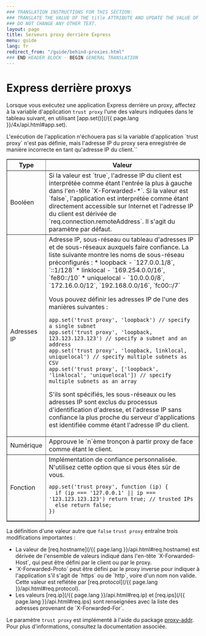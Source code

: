 ```yaml
---
### TRANSLATION INSTRUCTIONS FOR THIS SECTION:
### TRANSLATE THE VALUE OF THE title ATTRIBUTE AND UPDATE THE VALUE OF THE lang ATTRIBUTE. 
### DO NOT CHANGE ANY OTHER TEXT. 
layout: page
title: Serveurs proxy derrière Express
menu: guide
lang: fr
redirect_from: "/guide/behind-proxies.html"
### END HEADER BLOCK - BEGIN GENERAL TRANSLATION
---
```


# Express derrière proxys

Lorsque vous exécutez une application Express derrière un proxy, affectez à la variable d'application `trust proxy` l'une des valeurs indiquées dans le tableau suivant, en utilisant [app.set()](/{{ page.lang }}/4x/api.html#app.set).

<div class="doc-box doc-info" markdown="1">
L'exécution de l'application n'échouera pas si la variable d'application `trust proxy` n'est pas définie, mais l'adresse IP du proxy sera enregistrée de manière incorrecte en tant qu'adresse IP du client.``
</div>

<table class="doctable" border="1" markdown="1">
  <thead><tr><th>Type</th><th>Valeur</th></tr></thead>
  <tbody>
    <tr>
      <td>Booléen</td>
<td markdown="1">
Si la valeur est `true`, l'adresse IP du client est interprétée comme étant l'entrée la plus à gauche dans l'en-tête `X-Forwarded-*`.
Si la valeur est `false`, l'application est interprétée comme étant directement accessible sur Internet et l'adresse IP du client est dérivée de `req.connection.remoteAddress`. Il s'agit du paramètre par défaut.
</td>
    </tr>
    <tr>
      <td>Adresses IP</td>
<td markdown="1">
Adresse IP, sous-réseau ou tableau d'adresses IP et de sous-réseaux auxquels faire confiance. La liste suivante montre les noms de sous-réseau préconfigurés :
* loopback - `127.0.0.1/8`, `::1/128`
* linklocal - `169.254.0.0/16`, `fe80::/10`
* uniquelocal - `10.0.0.0/8`, `172.16.0.0/12`, `192.168.0.0/16`, `fc00::/7`

Vous pouvez définir les adresses IP de l'une des manières suivantes :

<pre>
<code class="language-js" translate="no">app.set('trust proxy', 'loopback') // specify a single subnet
app.set('trust proxy', 'loopback, 123.123.123.123') // specify a subnet and an address
app.set('trust proxy', 'loopback, linklocal, uniquelocal') // specify multiple subnets as CSV
app.set('trust proxy', ['loopback', 'linklocal', 'uniquelocal']) // specify multiple subnets as an array</code>
</pre>

S'ils sont spécifiés, les sous-réseaux ou les adresses IP sont exclus du processus d'identification d'adresse, et l'adresse IP sans confiance la plus proche du serveur d'applications est identifiée comme étant l'adresse IP du client.
</td>
    </tr>
    <tr>
      <td>Numérique</td>
<td markdown="1">
Approuve le `n`ème tronçon à partir proxy de face comme étant le client.
</td>
    </tr>
    <tr>
      <td>Fonction</td>
<td markdown="1">
Implémentation de confiance personnalisée. N'utilisez cette option que si vous êtes sûr de vous.
<pre>
<code class="language-js" translate="no">app.set('trust proxy', function (ip) {
  if (ip === '127.0.0.1' || ip === '123.123.123.123') return true; // trusted IPs
  else return false;
})</code>
</pre>
</td>
    </tr>
  </tbody>
</table>

La définition d'une valeur autre que `false` `trust proxy` entraîne trois modifications importantes :

<ul>
  <li markdown="1">La valeur de [req.hostname](/{{ page.lang }}/api.html#req.hostname) est dérivée de l'ensemble de valeurs indiqué dans l'en-tête `X-Forwarded-Host`, qui peut être défini par le client ou par le proxy.
  </li>
  <li markdown="1">`X-Forwarded-Proto` peut être défini par le proxy inverse pour indiquer à l'application s'il s'agit de `https` ou de `http`, voire d'un nom non valide. Cette valeur est reflétée par [req.protocol](/{{ page.lang }}/api.html#req.protocol).
  </li>
  <li markdown="1">Les valeurs [req.ip](/{{ page.lang }}/api.html#req.ip) et [req.ips](/{{ page.lang }}/api.html#req.ips) sont renseignées avec la liste des adresses provenant de `X-Forwarded-For`.
  </li>
</ul>

Le paramètre `trust proxy` est implémenté à l'aide du package [proxy-addr](https://www.npmjs.com/package/proxy-addr). Pour plus d'informations, consultez la documentation associée.
